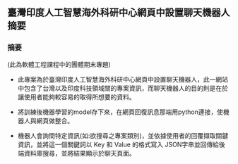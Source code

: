 ## 臺灣印度人工智慧海外科研中心網頁中設置聊天機器人摘要



### 摘要

(此為軟體工程課程中的團體期末專題)

- 此專案為於臺灣印度人工智慧海外科研中心網頁中設置聊天機器人，此一網站中包含了台灣以及印度科技領域關的專案資訊，而聊天機器人的目的則是在於讓使用者能夠較容易的取得所想要的資料。

- 將訓練後機器學習的model存下來，在網頁回復訊息那端用python連接，使機器人與網頁做整合。

- 機器人會詢問特定資訊(如:欲搜尋之專案類別)，並依據使用者的回覆擷取關鍵資訊，並將這一個關鍵詞以 Key 和 Value 的格式寫入 JSON字串並回傳給後端資料庫搜尋，並將結果顯示於聊天頁面。



